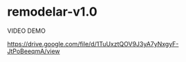 # remodelar-v1.0

VIDEO DEMO
  
  https://drive.google.com/file/d/1TuUxztQOV9J3yA7yNxgyF-JtPoBeeqmA/view

